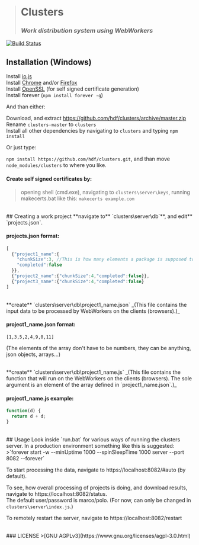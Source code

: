 <!-- View in: https://stackedit.io/editor -->
># **Clusters**
>### _Work distribution system using WebWorkers_

[![Build Status](https://travis-ci.org/hdf/clusters.svg)](https://travis-ci.org/hdf/clusters)

## Installation (Windows)
Install [io.js](https://iojs.org/)  
Install [Chrome](https://www.google.com/chrome/browser/desktop/) and/or [Firefox](https://www.mozilla.org/en-US/firefox/all/)  
Install [OpenSSL](http://slproweb.com/products/Win32OpenSSL.html) (for self signed certificate generation)  
Install forever (`npm install forever -g`)  

And than either:

Download, and extract https://github.com/hdf/clusters/archive/master.zip  
Rename `clusters-master` to `clusters`  
Install all other dependencies by navigating to `clusters` and typing `npm install`  

Or just type:

`npm install https://github.com/hdf/clusters.git`, and than move `node_modules/clusters` to where you like.  

#### Create self signed certificates by:
>opening shell (cmd.exe),
>navigating to `clusters\server\keys`,
>running makecerts.bat like this: `makecerts example.com`

<br>
## Creating a work project
**navigate to** `clusters\server\db`**, and edit** `projects.json`.

#### **projects.json format**:
```javascript
[
  {"project1_name":{
    "chunkSize":3, //This is how many elements a package is supposed to have
    "completed":false
  }},
  {"project2_name":{"chunkSize":4,"completed":false}},
  {"project3_name":{"chunkSize":4,"completed":false}
]
```

<br>
**create** `clusters\server\db\project1_name.json`  
_(This file contains the input data to be processed by WebWorkers on the clients (browsers).)_

#### **project1_name.json format**:
`[1,3,5,2,4,9,0,11]`

(The elements of the array don't have to be numbers, they can be anything, json objects, arrays...)

<br>
**create** `clusters\server\db\project1_name.js`  
_(This file contains the function that will run on the WebWorkers on the clients (browsers). The sole argument is an element of the array defined in `project1_name.json`.)_

#### **project1_name.js example**:
```javascript
function(d) {
  return d + d;
}
```

<br>
## Usage
Look inside `run.bat` for various ways of running the clusters server. In a production environment something like this is suggested:
>`forever start -w --minUptime 1000 --spinSleepTime 1000 server --port 8082 --forever`

To start processing the data, navigate to https://localhost:8082/#auto (by default).

To see, how overall processing of projects is doing, and download results, navigate to https://localhost:8082/status.  
The default user/password is marco/polo. (For now, can only be changed in `clusters\server\index.js`.)

To remotely restart the server, navigate to https://localhost:8082/restart

<br>
### LICENSE
>[GNU AGPLv3](https://www.gnu.org/licenses/agpl-3.0.html)
